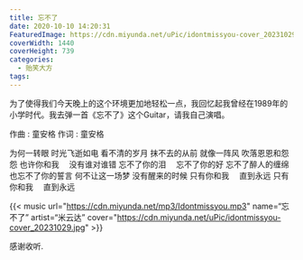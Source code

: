 ```yaml
---
title: 忘不了
date: 2020-10-10 14:20:31
FeaturedImage: https://cdn.miyunda.net/uPic/idontmissyou-cover_20231029.jpg
coverWidth: 1440
coverHeight: 739
categories:
  - 贻笑大方
tags:
---
```

为了使得我们今天晚上的这个环境更加地轻松一点，我回忆起我曾经在1989年的小学时代。我去弹一首《忘不了》这个Guitar，请我自己演唱。


<!-- more -->

作曲 : 童安格
作词 : 童安格

为何一转眼
时光飞逝如电
看不清的岁月
抹不去的从前
就像一阵风
吹落恩恩和怨怨
也许你和我　
没有谁对谁错
忘不了你的泪　
忘不了你的好
忘不了醉人的缠绵
也忘不了你的誓言
何不让这一场梦
没有醒来的时候
只有你和我　
直到永远
只有你和我　
直到永远

{{< music
url="https://cdn.miyunda.net/mp3/Idontmissyou.mp3"
name=“忘不了”
artist=“米云达”
cover="https://cdn.miyunda.net/uPic/idontmissyou-cover_20231029.jpg" >}}

感谢收听.